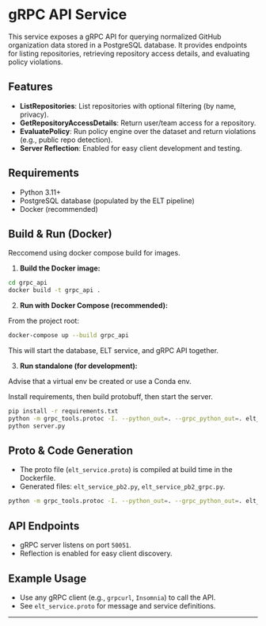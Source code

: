 # gRPC API Service

This service exposes a gRPC API for querying normalized GitHub organization data stored in a PostgreSQL database. It provides endpoints for listing repositories, retrieving repository access details, and evaluating policy violations.

## Features
- **ListRepositories**: List repositories with optional filtering (by name, privacy).
- **GetRepositoryAccessDetails**: Return user/team access for a repository.
- **EvaluatePolicy**: Run policy engine over the dataset and return violations (e.g., public repo detection).
- **Server Reflection**: Enabled for easy client development and testing.

## Requirements
- Python 3.11+
- PostgreSQL database (populated by the ELT pipeline)
- Docker (recommended)

## Build & Run (Docker)

Reccomend using docker compose build for images.

1. **Build the Docker image:**

```bash
cd grpc_api
docker build -t grpc_api .
```

2. **Run with Docker Compose (recommended):**

From the project root:

```bash
docker-compose up --build grpc_api
```

This will start the database, ELT service, and gRPC API together.

3. **Run standalone (for development):**

Advise that a virtual env be created or use a Conda env.

Install requirements, then build protobuff, then start the server.

```bash
pip install -r requirements.txt
python -m grpc_tools.protoc -I. --python_out=. --grpc_python_out=. elt_service.proto
python server.py
```

## Proto & Code Generation
- The proto file (`elt_service.proto`) is compiled at build time in the Dockerfile.
- Generated files: `elt_service_pb2.py`, `elt_service_pb2_grpc.py`.

```bash
python -m grpc_tools.protoc -I. --python_out=. --grpc_python_out=. elt_service.proto
```

## API Endpoints
- gRPC server listens on port `50051`.
- Reflection is enabled for easy client discovery.

## Example Usage
- Use any gRPC client (e.g., `grpcurl`, `Insomnia`) to call the API.
- See `elt_service.proto` for message and service definitions.

---
